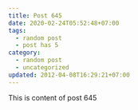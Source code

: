 ```yaml
---
title: Post 645
date: 2020-02-24T05:52:48+07:00
tags:
  - random post
  - post has 5
category:
  - random post
  - uncategorized
updated: 2012-04-08T16:29:21+07:00
---
```

This is content of post 645